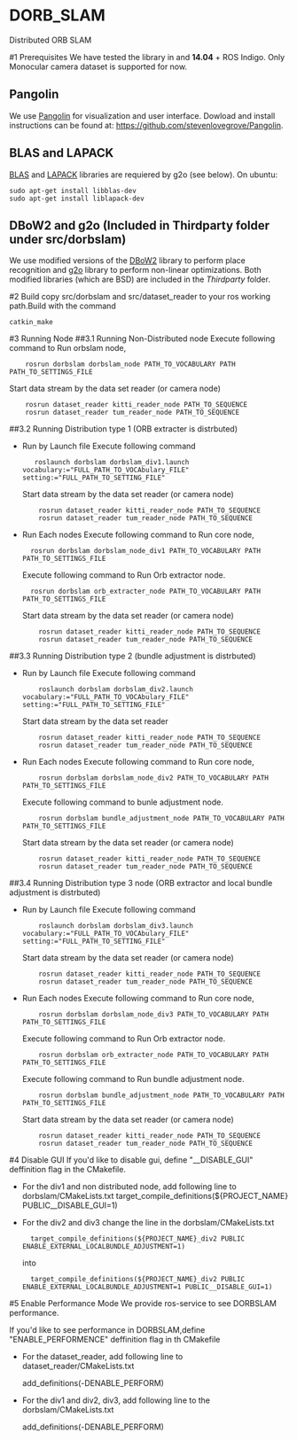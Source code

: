 # DORB_SLAM
Distributed ORB SLAM

#1 Prerequisites
We have tested the library in and **14.04** + ROS Indigo. Only Monocular camera dataset is supported for now.


## Pangolin
We use [Pangolin](https://github.com/stevenlovegrove/Pangolin) for visualization and user interface. Dowload and install instructions can be found at: https://github.com/stevenlovegrove/Pangolin.

## BLAS and LAPACK
[BLAS](http://www.netlib.org/blas) and [LAPACK](http://www.netlib.org/lapack) libraries are requiered by g2o (see below). On ubuntu:

    sudo apt-get install libblas-dev
    sudo apt-get install liblapack-dev

## DBoW2 and g2o (Included in Thirdparty folder under src/dorbslam)
We use modified versions of the [DBoW2](https://github.com/dorian3d/DBoW2) library to perform place recognition and [g2o](https://github.com/RainerKuemmerle/g2o) library to perform non-linear optimizations. Both modified libraries (which are BSD) are included in the *Thirdparty* folder.

#2 Build
 copy src/dorbslam and src/dataset_reader to your ros working path.Build with the command 
 
    catkin_make

#3 Running Node
##3.1 Running Non-Distributed node
Execute following command to Run orbslam node,

        rosrun dorbslam dorbslam_node PATH_TO_VOCABULARY PATH PATH_TO_SETTINGS_FILE

Start data stream by the data set reader (or camera node)

        rosrun dataset_reader kitti_reader_node PATH_TO_SEQUENCE 
        rosrun dataset_reader tum_reader_node PATH_TO_SEQUENCE 

##3.2 Running Distribution type 1 (ORB extracter is distrbuted)

- Run by Launch file
    Execute following command 
   
         roslaunch dorbslam dorbslam_div1.launch vocabulary:="FULL_PATH_TO_VOCAbulary_FILE" setting:="FULL_PATH_TO_SETTING_FILE"

    Start data stream by the data set reader (or camera node)

          rosrun dataset_reader kitti_reader_node PATH_TO_SEQUENCE 
          rosrun dataset_reader tum_reader_node PATH_TO_SEQUENCE 


- Run Each nodes
    Execute following command to Run core node,

        rosrun dorbslam dorbslam_node_div1 PATH_TO_VOCABULARY PATH PATH_TO_SETTINGS_FILE

    Execute following command to Run Orb extractor node.
  
        rosrun dorbslam orb_extracter_node PATH_TO_VOCABULARY PATH PATH_TO_SETTINGS_FILE

    Start data stream by the data set reader (or camera node)

          rosrun dataset_reader kitti_reader_node PATH_TO_SEQUENCE 
          rosrun dataset_reader tum_reader_node PATH_TO_SEQUENCE 



##3.3 Running Distribution type 2 (bundle adjustment is distrbuted)

- Run by Launch file
    Execute following command

          roslaunch dorbslam dorbslam_div2.launch vocabulary:="FULL_PATH_TO_VOCAbulary_FILE" setting:="FULL_PATH_TO_SETTING_FILE"

    Start data stream by the data set reader 

          rosrun dataset_reader kitti_reader_node PATH_TO_SEQUENCE 
          rosrun dataset_reader tum_reader_node PATH_TO_SEQUENCE 


- Run Each nodes
    Execute following command to Run core node,

          rosrun dorbslam dorbslam_node_div2 PATH_TO_VOCABULARY PATH PATH_TO_SETTINGS_FILE

    Execute following command to bunle adjustment node.

          rosrun dorbslam bundle_adjustment_node PATH_TO_VOCABULARY PATH PATH_TO_SETTINGS_FILE

    Start data stream by the data set reader (or camera node)

          rosrun dataset_reader kitti_reader_node PATH_TO_SEQUENCE 
          rosrun dataset_reader tum_reader_node PATH_TO_SEQUENCE 



##3.4 Running Distribution type 3 node (ORB extractor and local bundle adjustment is distrbuted)

- Run by Launch file
    Execute following command 
    
          roslaunch dorbslam dorbslam_div3.launch vocabulary:="FULL_PATH_TO_VOCAbulary_FILE" setting:="FULL_PATH_TO_SETTING_FILE"

    Start data stream by the data set reader (or camera node)
    
          rosrun dataset_reader kitti_reader_node PATH_TO_SEQUENCE 
          rosrun dataset_reader tum_reader_node PATH_TO_SEQUENCE 


- Run Each nodes
    Execute following command to Run core node,

          rosrun dorbslam dorbslam_node_div3 PATH_TO_VOCABULARY PATH PATH_TO_SETTINGS_FILE

    Execute following command to Run Orb extractor node.
    
          rosrun dorbslam orb_extracter_node PATH_TO_VOCABULARY PATH PATH_TO_SETTINGS_FILE

    Execute following command to Run bundle adjustment node.

          rosrun dorbslam bundle_adjustment_node PATH_TO_VOCABULARY PATH PATH_TO_SETTINGS_FILE

    Start data stream by the data set reader (or camera node)

          rosrun dataset_reader kitti_reader_node PATH_TO_SEQUENCE 
          rosrun dataset_reader tum_reader_node PATH_TO_SEQUENCE 


#4 Disable GUI
If you'd like to disable gui, define "_\_DISABLE_GUI" deffinition flag in the CMakefile.

- For the div1 and non distributed node, add following line to dorbslam/CMakeLists.txt
        target_compile_definitions(${PROJECT_NAME} PUBLIC__DISABLE_GUI=1)

- For the div2 and div3 change the line in the dorbslam/CMakeLists.txt

        target_compile_definitions(${PROJECT_NAME}_div2 PUBLIC ENABLE_EXTERNAL_LOCALBUNDLE_ADJUSTMENT=1)

    into 
    
        target_compile_definitions(${PROJECT_NAME}_div2 PUBLIC ENABLE_EXTERNAL_LOCALBUNDLE_ADJUSTMENT=1 PUBLIC__DISABLE_GUI=1)

#5 Enable Performance Mode
We provide ros-service to see DORBSLAM performance.

If you'd like to see performance in DORBSLAM,define "ENABLE_PERFORMENCE" deffinition flag in th CMakefile

- For the dataset_reader, add following line to dataset_reader/CMakeLists.txt

    add_definitions(-DENABLE_PERFORM)

- For the div1 and div2, div3, add following line to  the dorbslam/CMakeLists.txt

    add_definitions(-DENABLE_PERFORM)
 
